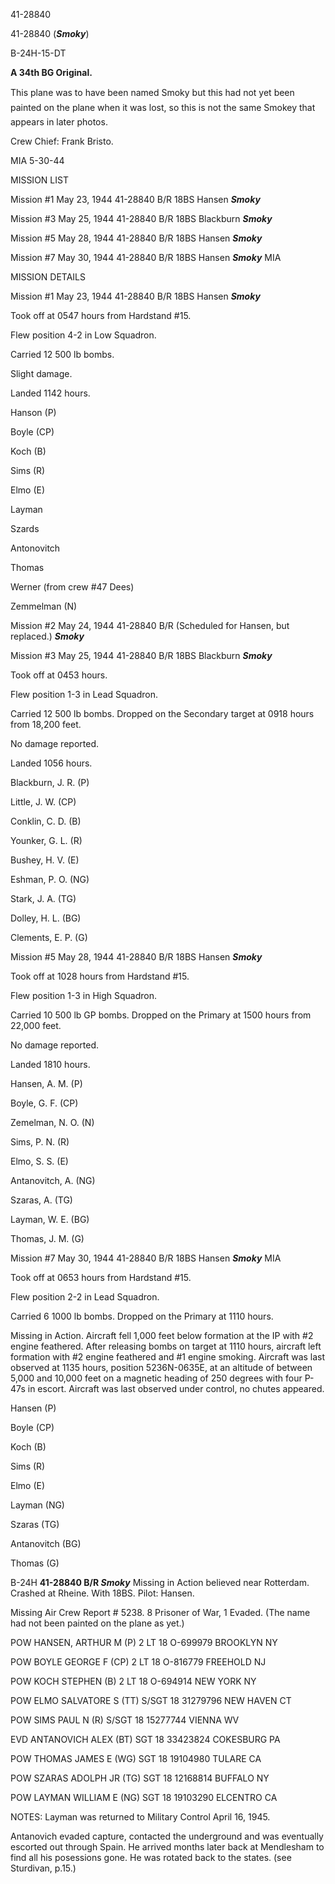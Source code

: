





41-28840






 




41-28840 (***Smoky***)

B-24H-15-DT

**A 34th BG Original.**

This plane was to have been named Smoky but this had not
yet been painted on the plane when it was lost, so this is not the same Smokey
that appears in later photos.

Crew Chief: Frank Bristo.

MIA 5-30-44

MISSION LIST

Mission #1 May 23, 1944 41-28840 B/R 18BS Hansen ***Smoky***

Mission #3 May 25, 1944 41-28840 B/R 18BS Blackburn ***Smoky***

Mission #5 May 28, 1944 41-28840 B/R 18BS Hansen ***Smoky***

Mission #7 May 30, 1944 41-28840 B/R 18BS Hansen ***Smoky***
MIA

MISSION DETAILS

Mission #1 May 23, 1944 41-28840 B/R 18BS Hansen ***Smoky***

Took off at 0547 hours from Hardstand #15.

Flew position 4-2 in Low Squadron.

Carried 12 500 lb bombs.

Slight damage.

Landed 1142 hours.

Hanson (P) 

Boyle (CP)

Koch (B)

Sims (R)

Elmo (E)

Layman

Szards

Antonovitch

Thomas

Werner (from crew #47 Dees)

Zemmelman (N)

Mission #2 May 24, 1944 41-28840 B/R (Scheduled for Hansen,
but replaced.) ***Smoky***

Mission #3 May 25, 1944 41-28840 B/R 18BS Blackburn ***Smoky***

Took off at 0453 hours.

Flew position 1-3 in Lead Squadron.

Carried 12 500 lb bombs. Dropped on the Secondary target at
0918 hours from 18,200 feet.

No damage reported.

Landed 1056 hours.

Blackburn, J. R. (P)

Little, J. W. (CP)

Conklin, C. D. (B)

Younker, G. L. (R)

Bushey, H. V. (E)

Eshman, P. O. (NG)

Stark, J. A. (TG)

Dolley, H. L. (BG)

Clements, E. P. (G)

Mission #5 May 28, 1944 41-28840 B/R 18BS Hansen ***Smoky***

Took off at 1028 hours from Hardstand #15.

Flew position 1-3 in High Squadron.

Carried 10 500 lb GP bombs. Dropped on the Primary at 1500
hours from 22,000 feet.

No damage reported.

Landed 1810 hours.

Hansen, A. M. (P) 

Boyle, G. F. (CP)

Zemelman, N. O. (N)

Sims, P. N. (R)

Elmo, S. S. (E)

Antanovitch, A. (NG)

Szaras, A. (TG)

Layman, W. E. (BG)

Thomas, J. M. (G)

Mission #7 May 30, 1944 41-28840 B/R 18BS Hansen ***Smoky***
MIA

Took off at 0653 hours from Hardstand #15.

Flew position 2-2 in Lead Squadron.

Carried 6 1000 lb bombs. Dropped on the Primary at 1110
hours.

Missing in Action. Aircraft fell 1,000 feet below formation
at the IP with #2 engine feathered. After releasing bombs on target at 1110
hours, aircraft left formation with #2 engine feathered and #1 engine smoking.
Aircraft was last observed at 1135 hours, position 5236N-0635E, at an altitude
of between 5,000 and 10,000 feet on a magnetic heading of 250 degrees with four
P-47s in escort. Aircraft was last observed under control, no chutes appeared.

Hansen (P) 

Boyle (CP)

Koch (B)

Sims (R)

Elmo (E)

Layman (NG)

Szaras (TG)

Antanovitch (BG)

Thomas (G)

B-24H **41-28840 B/R *Smoky*** Missing in
Action believed near Rotterdam. Crashed at Rheine. With 18BS. Pilot: Hansen.

Missing Air Crew Report \# 5238\. 8 Prisoner of War, 1 Evaded.
(The name had not been painted on the plane as yet.)

POW HANSEN, ARTHUR M
(P)
2 LT
18
O-699979
BROOKLYN NY

POW BOYLE GEORGE F
(CP)
2 LT
18
O-816779
FREEHOLD NJ

POW KOCH STEPHEN
(B)
2 LT
18
O-694914
NEW YORK NY

POW ELMO SALVATORE S
(TT)
S/SGT
18 31279796
NEW HAVEN CT

POW SIMS PAUL N (R)
S/SGT
18
15277744
VIENNA WV

EVD ANTANOVICH ALEX
(BT)
SGT
18
33423824
COKESBURG PA

POW THOMAS JAMES E
(WG)
SGT
18
19104980
TULARE CA

POW SZARAS ADOLPH JR
(TG)
SGT
18
12168814
BUFFALO NY

POW LAYMAN WILLIAM E
(NG)
SGT
18
19103290
ELCENTRO CA

NOTES: Layman was returned to Military Control April 16,
1945\.

Antanovich evaded capture, contacted the underground and was
eventually escorted out through Spain. He arrived months later back at
Mendlesham to find all his posessions gone. He was rotated back to the states.
(see Sturdivan, p.15.)




